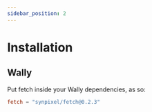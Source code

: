 ```yaml
---
sidebar_position: 2
---
```


# Installation

## Wally

Put fetch inside your Wally dependencies, as so:

```toml
fetch = "synpixel/fetch@0.2.3"
```
